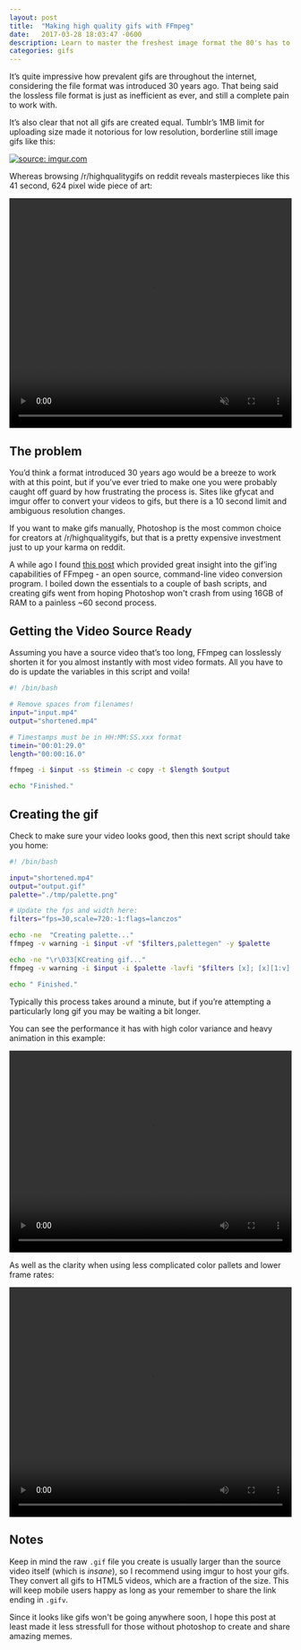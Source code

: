 ```yaml
---
layout: post
title:  "Making high quality gifs with FFmpeg"
date:   2017-03-28 18:03:47 -0600
description: Learn to master the freshest image format the 80's has to offer.
categories: gifs
---
```


It’s quite impressive how prevalent gifs are throughout the internet, considering the file format was introduced 30 years ago. That being said the lossless file format is just as inefficient as ever, and still a complete pain to work with. 



It’s also clear that not all gifs are created equal. Tumblr’s 1MB limit for uploading size made it notorious for low resolution, borderline still image gifs like this:
<div class="vidcenter">
<a href="http://imgur.com/TP9pRHC"><img src="http://i.imgur.com/TP9pRHC.gif" title="source: imgur.com" /></a>
</div>


Whereas browsing /r/highqualitygifs on reddit reveals masterpieces like this 41 second, 624 pixel wide piece of art:
<div class="vidcenter">
<video preload="auto" autoplay="autoplay" style="max-width: 100%; min-height: 409.5px;"
muted="muted" loop="loop" webkit-playsinline="">
                <source src="//i.imgur.com/E0l6vsB.mp4" type="video/mp4">
</video>
</div>

## The problem

You’d think a format introduced 30 years ago would be a breeze to work with at this point, but if you’ve ever tried to make one you were probably caught off guard by how frustrating the process is. Sites like gfycat and imgur offer to convert your videos to gifs, but there is a 10 second limit and ambiguous resolution changes. 

If you want to make gifs manually, Photoshop is the most common choice for creators at /r/highqualitygifs, but that is a pretty expensive investment just to up your karma on reddit. 

A while ago I found [this post](http://blog.pkh.me/p/21-high-quality-gif-with-ffmpeg.html) which provided great insight into the gif’ing capabilities of FFmpeg - an open source, command-line video conversion program. I boiled down the essentials to a couple of bash scripts, and creating gifs went from hoping Photoshop won't crash from using 16GB of RAM to a painless ~60 second process. 

## Getting the Video Source Ready

Assuming you have a source video that’s too long, FFmpeg can losslessly shorten it for you almost instantly with most video formats. All you have to do is update the variables in this script and voila!

```bash
#! /bin/bash

# Remove spaces from filenames!
input="input.mp4"
output="shortened.mp4"

# Timestamps must be in HH:MM:SS.xxx format
timein="00:01:29.0"
length="00:00:16.0"

ffmpeg -i $input -ss $timein -c copy -t $length $output

echo "Finished."
```

## Creating the gif

Check to make sure your video looks good, then this next script should take you home:

```bash
#! /bin/bash

input="shortened.mp4"
output="output.gif"
palette="./tmp/palette.png"

# Update the fps and width here:
filters="fps=30,scale=720:-1:flags=lanczos"

echo -ne  "Creating palette..."
ffmpeg -v warning -i $input -vf "$filters,palettegen" -y $palette

echo -ne "\r\033[KCreating gif..."
ffmpeg -v warning -i $input -i $palette -lavfi "$filters [x]; [x][1:v] paletteuse" -y $output

echo " Finished."
```

Typically this process takes around a minute, but if you’re attempting a particularly long gif you may be waiting a bit longer.


You can see the performance it has with high color variance and heavy animation in this example: 
<div class="vidcenter">
<video autoplay="" loop="" style="max-width: 100%; min-height: 360px;"><source type="video/mp4" src="//i.imgur.com/6JRoICb.mp4"></video>
</div>


As well as the clarity when using less complicated color pallets and lower frame rates:
<div class="vidcenter">
<video autoplay="" loop="" style="max-width: 100%; min-height: 409.5px;"><source type="video/mp4" src="//i.imgur.com/oCrupnw.mp4"></video>
</div>

## Notes

Keep in mind the raw `.gif` file you create is usually larger than the source video itself (which is *insane*), so I recommend using imgur to host your gifs. They convert all gifs to HTML5 videos, which are a fraction of the size. This will keep mobile users happy as long as your remember to share the link ending in `.gifv`.

Since it looks like gifs won't be going anywhere soon, I hope this post at least made it less stressfull for those without photoshop to create and share amazing memes.